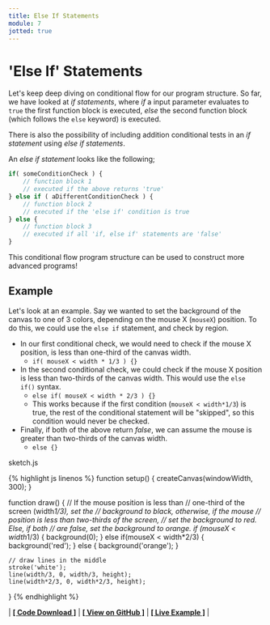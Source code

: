 ```yaml
---
title: Else If Statements
module: 7
jotted: true
---
```


# 'Else If' Statements

Let's keep deep diving on conditional flow for our program structure. So far, we have looked at _if statements_, where _if_ a input parameter evaluates to `true` the first function block is executed, _else_ the second function block (which follows the `else` keyword) is executed.

There is also the possibility of including addition conditional tests in an _if statement_ using _else if statements_.

An _else if statement_ looks like the following;

```js
if( someConditionCheck ) {
    // function block 1
    // executed if the above returns 'true'
} else if ( aDifferentConditionCheck ) {
    // function block 2
    // executed if the 'else if' condition is true
} else {
    // function block 3
    // executed if all 'if, else if' statements are 'false'
}
```

This conditional flow program structure can be used to construct more advanced programs!

## Example

Let's look at an example. Say we wanted to set the background of the canvas to one of 3 colors, depending on the mouse X (`mouseX`) position. To do this, we could use the `else if` statement, and check by region.

- In our first conditional check, we would need to check if the mouse X position, is less than one-third of the canvas width.
    - `if( mouseX < width * 1/3 ) {}`
- In the second conditional check, we could check if the mouse X position is less than two-thirds of the canvas width. This would use the `else if()` syntax.
    - `else if( mouseX < width * 2/3 ) {}`
    - This works because if the first condition (`mouseX < width*1/3`) is true, the rest of the conditional statement will be "skipped", so this condition would never be checked.
- Finally, if both of the above return _false_, we can assume the mouse is greater than two-thirds of the canvas width.
    - `else {}`

<div id="code-heading">sketch.js</div>


{% highlight js linenos %}
function setup() {
    createCanvas(windowWidth, 300);
}

function draw() {
    // If the mouse position is less than
    // one-third of the screen (width*1/3), set the
    // background to black, otherwise, if the mouse
    // position is less than two-thirds of the screen,
    // set the background to red. Else, if both
    // are false, set the background to orange.
    if (mouseX < width*1/3) {
        background(0);
    } else if(mouseX < width*2/3) {
        background('red');
    } else {
        background('orange');
    }

    // draw lines in the middle
    stroke('white');
    line(width/3, 0, width/3, height);
    line(width*2/3, 0, width*2/3, height);
}
{% endhighlight %}


<div id="jotted-demo-1" class=""></div>
</div>
<script>
    new Jotted(document.querySelector("#jotted-demo-1"), {
    files: [
        {
            type: "js",
            url:"https://raw.githubusercontent.com/Montana-Media-Arts/120_CreativeCoding/master/lecture_code/07/14_else_if_01/sketch.js"
        },
        {
            type: "html",
            url:"../../../p5_resources/index.html"
    }],
    // plugins: [ "codemirror", "console" ]
    plugins: [ "codemirror" ]
});
</script>

| [**[ Code Download ]**](https://github.com/Montana-Media-Arts/120_CreativeCoding/raw/master/lecture_code/07/14_else_if_01/14_else_if_01.zip) | [**[ View on GitHub ]**](https://github.com/Montana-Media-Arts/120_CreativeCoding/raw/master/lecture_code/07/14_else_if_01/) | [**[ Live Example ]**](https://montana-media-arts.github.io/120_CreativeCoding/lecture_code/07/14_else_if_01/) |
